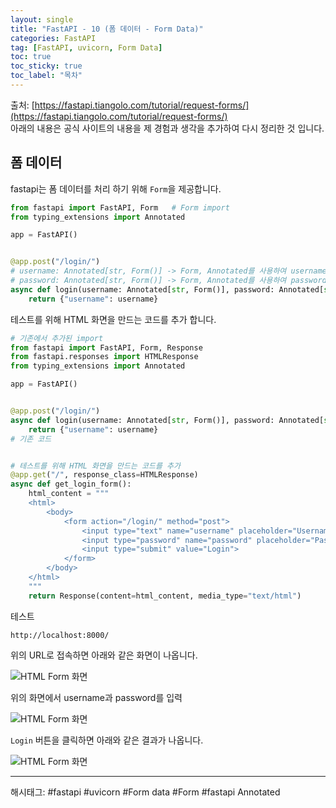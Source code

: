 ```yaml
---
layout: single
title: "FastAPI - 10 (폼 데이터 - Form Data)"
categories: FastAPI
tag: [FastAPI, uvicorn, Form Data]
toc: true
toc_sticky: true
toc_label: "목차"
---
```

출처: [https://fastapi.tiangolo.com/tutorial/request-forms/](https://fastapi.tiangolo.com/tutorial/request-forms/)  
아래의 내용은 공식 사이트의 내용을 제 경험과 생각을 추가하여 다시 정리한 것 입니다.

## 폼 데이터

fastapi는 폼 데이터를 처리 하기 위해 `Form`을 제공합니다.

```python
from fastapi import FastAPI, Form   # Form import
from typing_extensions import Annotated

app = FastAPI()


@app.post("/login/")
# username: Annotated[str, Form()] -> Form, Annotated를 사용하여 username을 폼 데이터로 지정
# password: Annotated[str, Form()] -> Form, Annotated를 사용하여 password를 폼 데이터로 지정
async def login(username: Annotated[str, Form()], password: Annotated[str, Form()]):
    return {"username": username}
```

테스트를 위해 HTML 화면을 만드는 코드를 추가 합니다.

```python
# 기존에서 추가된 import
from fastapi import FastAPI, Form, Response
from fastapi.responses import HTMLResponse
from typing_extensions import Annotated

app = FastAPI()


@app.post("/login/")
async def login(username: Annotated[str, Form()], password: Annotated[str, Form()]):
    return {"username": username}
# 기존 코드


# 테스트를 위해 HTML 화면을 만드는 코드를 추가
@app.get("/", response_class=HTMLResponse)
async def get_login_form():
    html_content = """
    <html>
        <body>
            <form action="/login/" method="post">
                <input type="text" name="username" placeholder="Username">
                <input type="password" name="password" placeholder="Password">
                <input type="submit" value="Login">
            </form>
        </body>
    </html>
    """
    return Response(content=html_content, media_type="text/html")
```

테스트

```text
http://localhost:8000/
```

위의 URL로 접속하면 아래와 같은 화면이 나옵니다.

![HTML Form 화면]({{site.url}}/images/fastapi/fastapi-10_01.png)

위의 화면에서 username과 password를 입력 

![HTML Form 화면]({{site.url}}/images/fastapi/fastapi-10_02.png)

`Login` 버튼을 클릭하면 아래와 같은 결과가 나옵니다.

<!--
```json
{"username":"username"}
```
-->

![HTML Form 화면]({{site.url}}/images/fastapi/fastapi-10_03.png)

---

해시태그: #fastapi #uvicorn #Form data #Form #fastapi Annotated

